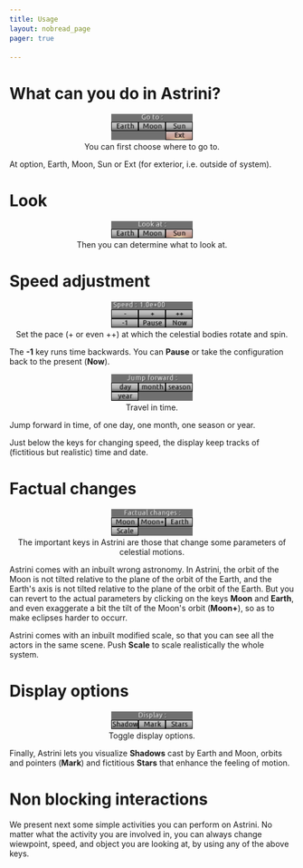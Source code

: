 ```yaml
---
title: Usage  
layout: nobread_page 
pager: true

---
```



What can you do in Astrini?
===========================

<div class="panel panel-default" align="center">
  <div class="panel-body">
    <img src="img/go.png"\>
  </div>
  <div class="panel-footer">You can first choose where to go to.</div>
</div>

At option, Earth, Moon, Sun or Ext (for exterior, i.e. outside of system).

Look
====

<div class="panel panel-default" align="center">
  <div class="panel-body">
    <img src="img/look.png"\>
  </div>
  <div class="panel-footer">Then you can determine what to look at.</div>
</div>


Speed adjustment
================

<div class="panel panel-default" align="center">
  <div class="panel-body">
    <img src="img/speed.png"\>
  </div>
  <div class="panel-footer">Set the pace (+ or even ++) at which the celestial bodies rotate and spin.</div>
</div>

 The **-1** key runs time backwards. You can **Pause** or take the configuration back to the present (**Now**).
 
 <div class="panel panel-default" align="center">
  <div class="panel-body">
    <img src="img/jump.png"\>
  </div>
  <div class="panel-footer">Travel in time.</div>
</div>

Jump forward in time, of one day, one month, one season or year.
 
Just below the keys for changing speed, the display keep tracks of (fictitious but realistic) time and date.

Factual changes
===============

<div class="panel panel-default" align="center">
  <div class="panel-body">
    <img src="img/factual.png"\>
  </div>
  <div class="panel-footer">The important keys in Astrini are those that change some parameters of celestial motions.</div>
</div>

Astrini comes with an inbuilt wrong astronomy. In Astrini, the orbit of the Moon is not tilted relative to the plane of the orbit of the Earth, and the Earth's axis is not tilted relative to the plane of the orbit of the Earth. But you can revert to the actual parameters by clicking on the keys **Moon** and **Earth**, and even exaggerate a bit the tilt of the Moon's orbit (**Moon+**), so as to make eclipses harder to occurr.

Astrini comes with an inbuilt modified scale, so that you can see all the actors in the same scene. Push **Scale** to scale realistically the whole system.

Display options
===============

<div class="panel panel-default" align="center">
  <div class="panel-body">
    <img src="img/display.png"\>
  </div>
  <div class="panel-footer">Toggle display options.</div>
</div>

Finally, Astrini lets you visualize **Shadows** cast by Earth and Moon, orbits and pointers (**Mark**) and fictitious **Stars** that enhance the feeling of motion.

Non blocking interactions
=========================


We present next some simple activities you can perform on Astrini. No matter what the activity you are involved in, you can always change wiewpoint, speed, and object you are looking at, by using any of the above keys.

